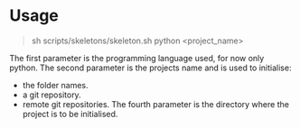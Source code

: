 # Usage

> sh scripts/skeletons/skeleton.sh python <project_name> <directory>

The first parameter is the programming language used, for now only python.
The second parameter is the projects name and is used to initialise:
*  the folder names.
*  a git repository.
*  remote git repositories.
The fourth parameter is the directory where the project is to be initialised.
